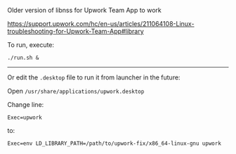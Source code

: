 Older version of libnss for Upwork Team App to work

https://support.upwork.com/hc/en-us/articles/211064108-Linux-troubleshooting-for-Upwork-Team-App#library

To run, execute:

    ./run.sh &

---

Or edit the `.desktop` file to run it from launcher in the future:

Open `/usr/share/applications/upwork.desktop`

Change line:

    Exec=upwork

to:

    Exec=env LD_LIBRARY_PATH=/path/to/upwork-fix/x86_64-linux-gnu upwork
